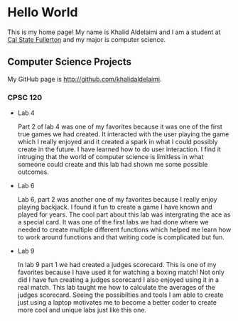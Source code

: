 # Hello World

This is my home page! My name is Khalid Aldelaimi and I am a student at [Cal State Fullerton](http://www.fullerton.edu/) and my major is computer science.

## Computer Science Projects

My GitHub page is http://github.com/khalidaldelaimi.

### CPSC 120

* Lab 4

    Part 2 of lab 4 was one of my favorites because it was one of the first
    true games we had created. It interacted with the user playing the game
    which I really enjoyed and it created a spark in what I could possibly
    create in the future. I have learned how to do user interaction. I find
    it intruging that the world of computer science is limitless in what
    someone could create and this lab had shown me some possible outcomes.


* Lab 6

    Lab 6, part 2 was another one of my favorites because I really enjoy
    playing backjack. I found it fun to create a game I have known and
    played for years. The cool part about this lab was intergrating the
    ace as a special card. It was one of the first labs we had done where
    we needed to create multiple different functions which helped me learn
    how to work around functions and that writing code is complicated but fun.


* Lab 9

    In lab 9 part 1 we had created a judges scorecard. This is one of my favorites
    because I have used it for watching a boxing match! Not only did I have
    fun creating a judges scorecard I also enjoyed using it in a real match. 
    This lab taught me how to calculate the averages of the judges scorecard.
    Seeing the possibilties and tools I am able to create just using a
    laptop motivates me to become a better coder to create more cool and
    unique labs just like this one.
